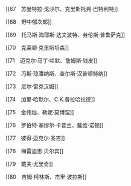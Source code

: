 [[67　苏曼特拉·戈沙尔、克里斯托弗·巴特利特]]
    

[[68　野中郁次郎]]
    

[[69　托马斯·海耶斯·达文波特、劳伦斯·普鲁萨克]]
    

[[70　克莱顿·克里斯坦森]]
    

[[71　迈克尔·马丁·哈默、詹姆斯·钱皮]]
    

[[72　冯斯·琼潘纳斯、查尔斯·汉普顿特纳]]
    

[[73　尼尔·雷克汉姆]]
    

[[74　加里·哈默尔、C.K.普拉哈拉德]]
    

[[75　金伟灿、勒妮·莫博涅]]
    

[[76　罗伯特·塞缪尔·卡普兰、戴维·诺顿]]
    

[[77　彼得·迈克尔·圣吉]]
    

[[78　梅雷迪思·贝尔宾]]
    

[[79　戴夫·尤里奇]]
    

[[80　吉姆·柯林斯、杰里·波拉斯]]